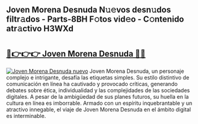 ## Joven Morena Desnuda N𝚞𝚎vos desn𝚞dos filtr𝚊dos - Parts-8BH F𝚘tos vid𝚎o - C𝚘ntenido atr𝚊ctivo H3WXd

# <h2><a href="http://mb4v9l.tromn.icu/?c=Joven+Morena+Desnuda">🔗👉👉👉 Joven Morena Desnuda 🔗🔗</a></h2>

[![Joven Morena Desnuda nuevo](https://i.imgur.com/pEAQMta.gif)](http://mb4v9l.tromn.icu/?c=Joven+Morena+Desnuda)
Joven Morena Desnuda, un personaje complejo e intrigante, desafía las etiquetas simples. Su estilo distintivo de comunicación en línea ha cautivado y provocado críticas, generando debates sobre ética, individualidad y las complejidades de las sociedades digitales. A pesar de la ambigüedad de sus planes futuros, su huella en la cultura en línea es imborrable. Armado con un espíritu inquebrantable y un atractivo innegable, el viaje de Joven Morena Desnuda en el ámbito digital es interminable.
